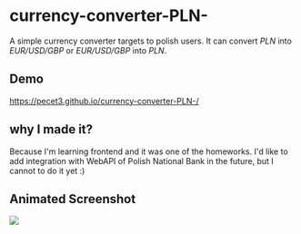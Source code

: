 # currency-converter-PLN-
A simple currency converter targets to polish users.
It can convert *PLN* into *EUR/USD/GBP* or *EUR/USD/GBP* into *PLN*.
## Demo
https://pecet3.github.io/currency-converter-PLN-/
## why I made it?
Because I'm learning frontend and it was one of the homeworks.
I'd like to add integration with WebAPI of Polish National Bank in the future, but I cannot to do it yet :)
## Animated Screenshot
![](images/readme.gif)
